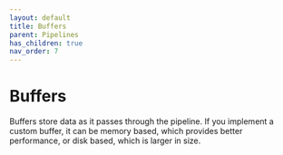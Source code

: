 ```yaml
---
layout: default
title: Buffers
parent: Pipelines
has_children: true
nav_order: 7
---
```


# Buffers

Buffers store data as it passes through the pipeline. If you implement a custom buffer, it can be memory based, which provides better performance, or disk based, which is larger in size.